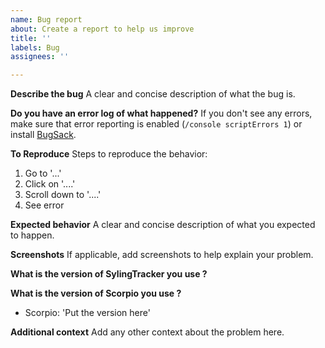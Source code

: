 ```yaml
---
name: Bug report
about: Create a report to help us improve
title: ''
labels: Bug
assignees: ''

---
```


**Describe the bug**
A clear and concise description of what the bug is.

**Do you have an error log of what happened?**
If you don't see any errors, make sure that error reporting is enabled (`/console scriptErrors 1`) or install [BugSack](https://mods.curse.com/addons/wow/BugSack). 

**To Reproduce**
Steps to reproduce the behavior:
1. Go to '...'
2. Click on '....'
3. Scroll down to '....'
4. See error

**Expected behavior**
A clear and concise description of what you expected to happen.

**Screenshots**
If applicable, add screenshots to help explain your problem.

**What is the version of SylingTracker you use ?**

**What is the version of Scorpio you use ?**
- Scorpio: 'Put the version here'

**Additional context**
Add any other context about the problem here.
